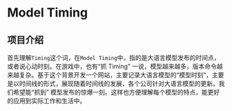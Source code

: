 # Model Timing

## 项目介绍

首先理解`Timing`这个词，在`Model Timing`中，指的是大语言模型发布的时间点，或者说心动时刻。在游戏中，也有“抓 Timing” 一说，模型越来越多，版本命令越来越复杂。基于这个背景开发一个网站，主要记录大语言模型的“模型时刻”，主要是以时间线的形式，展现随着时间线的发展，各个公司针对大语言模型的更新。我们希望能“抓到” 模型发布的惊爆一刻。这样也方便理解每个模型的特点，能更好的应用到实际工作和生活中。
